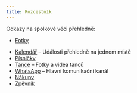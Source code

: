 ```yaml
---
title: Rozcestník
---
```


Odkazy na&nbsp;spolkové věci přehledně:

- [Fotky](/fotke)
<!-- - [Kontakty]()\ -->
- [Kalendář](./calendar) – Události přehledně na jednom místě
- [Písničky](/pisnicky)
- [Tance](/tance) – Fotky a&nbsp;videa tanců
- [WhatsApp](/whatsapp) – Hlavní komunikační kanál
- [Nákupy](https://docs.google.com/document/d/1Q9ivxZvxFcXjO495cywWN4B6k9fyHjj4O_2jD62Ft1g/view)
- [Zpěvník](/zpevnik)

